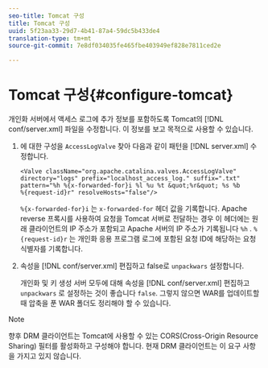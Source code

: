 ```yaml
---
seo-title: Tomcat 구성
title: Tomcat 구성
uuid: 5f23aa33-29d7-4b41-87a4-59dc5b433de4
translation-type: tm+mt
source-git-commit: 7e8df034035fe465fbe403949ef828e7811ced2e

---
```



# Tomcat 구성{#configure-tomcat}

개인화 서버에서 액세스 로그에 추가 정보를 포함하도록 Tomcat의 [!DNL conf/server.xml] 파일을 수정합니다. 이 정보를 보고 목적으로 사용할 수 있습니다.

1. 에 대한 구성을 `AccessLogValve` 찾아 다음과 같이 패턴을 [!DNL server.xml] 수정합니다.

   ```
   <Valve className="org.apache.catalina.valves.AccessLogValve" 
   directory="logs" prefix="localhost_access_log." suffix=".txt" 
   pattern="%h %{x-forwarded-for}i %l %u %t &quot;%r&quot; %s %b 
   %{request-id}r" resolveHosts="false"/>
   ```

   `%{x-forwarded-for}i` 는 `x-forwarded-for` 헤더 값을 기록합니다. Apache reverse 프록시를 사용하여 요청을 Tomcat 서버로 전달하는 경우 이 헤더에는 원래 클라이언트의 IP 주소가 포함되고 Apache 서버의 IP 주소가 기록됩니다 `%h` . `%{request-id}r` 는 개인화 응용 프로그램 로그에 포함된 요청 ID에 해당하는 요청 식별자를 기록합니다.

1. 속성을 [!DNL conf/server.xml] 편집하고 false로 `unpackwars` 설정합니다.

   개인화 및 키 생성 서버 모두에 대해 속성을 [!DNL conf/server.xml] 편집하고 `unpackwars` 로 설정하는 것이 좋습니다 `false`. 그렇지 않으면 WAR를 업데이트할 때 압축을 푼 WAR 폴더도 정리해야 할 수 있습니다.

>[!NOTE]
>
>향후 DRM 클라이언트는 Tomcat에 사용할 수 있는 CORS(Cross-Origin Resource Sharing) 필터를 활성화하고 구성해야 합니다. 현재 DRM 클라이언트는 이 요구 사항을 가지고 있지 않습니다.

